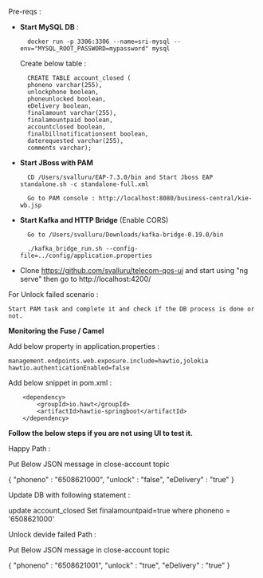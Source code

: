 Pre-reqs : 

- **Start MySQL DB** : 

	 	docker run -p 3306:3306 --name=sri-mysql --env="MYSQL_ROOT_PASSWORD=mypassword" mysql
	
	Create below table : 
	    
	    CREATE TABLE account_closed (
	    phoneno varchar(255),
	    unlockphone boolean,
	    phoneunlocked boolean,
	    eDelivery boolean,
	    finalamount varchar(255),
	    finalamountpaid boolean,
	    accountclosed boolean,
	    finalbillnotificationsent boolean,
	    daterequested varchar(255),
	    comments varchar);
		

- **Start JBoss with PAM**
	
		CD /Users/svalluru/EAP-7.3.0/bin and Start Jboss EAP standalone.sh -c standalone-full.xml
	
		Go to PAM console : http://localhost:8080/business-central/kie-wb.jsp 
	
- **Start Kafka and HTTP Bridge** (Enable CORS)
	
		Go to /Users/svalluru/Downloads/kafka-bridge-0.19.0/bin 
		
		./kafka_bridge_run.sh --config-file=../config/application.properties

- Clone https://github.com/svalluru/telecom-qos-ui and start using "ng serve" then go to http://localhost:4200/


For Unlock failed scenario : 

	Start PAM task and complete it and check if the DB process is done or not.

**Monitoring the Fuse / Camel**

Add below property in application.properties : 
	
	management.endpoints.web.exposure.include=hawtio,jolokia
	hawtio.authenticationEnabled=false

Add below snippet in pom.xml : 
	
		<dependency>
			<groupId>io.hawt</groupId>
			<artifactId>hawtio-springboot</artifactId>
		</dependency>


**Follow the below steps if you are not using UI to test it.**

Happy Path : 

Put Below JSON message in close-account topic

{
	"phoneno" : "6508621000",
	"unlock" : "false",
	"eDelivery" : "true"
}

Update DB with following statement : 

update account_closed Set finalamountpaid=true where phoneno = '6508621000'


Unlock devide failed Path : 

Put Below JSON message in close-account topic

{
	"phoneno" : "6508621001",
	"unlock" : "true",
	"eDelivery" : "true"
}
